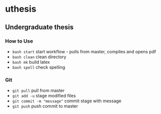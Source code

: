 # uthesis
## Undergraduate thesis

### How to Use

* `bash start` start workflow - pulls from master, compiles and opens pdf
* `bash clean` clean directory
* `bash mk` build latex
* `bash spell` check spelling

### Git

* `git pull` pull from master
* `git add -u` stage modified files
* `git commit -m "message"` commit stage with message
* `git push` push commit to master
